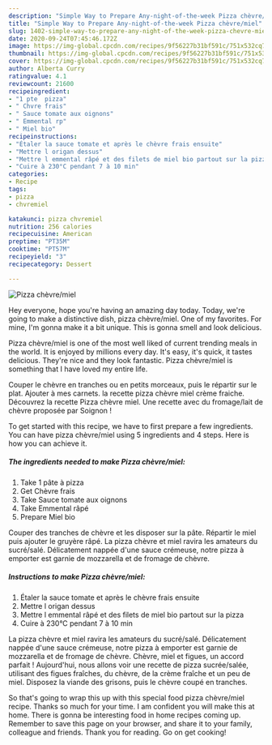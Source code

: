 ```yaml
---
description: "Simple Way to Prepare Any-night-of-the-week Pizza chèvre/miel"
title: "Simple Way to Prepare Any-night-of-the-week Pizza chèvre/miel"
slug: 1402-simple-way-to-prepare-any-night-of-the-week-pizza-chevre-miel
date: 2020-09-24T07:45:46.172Z
image: https://img-global.cpcdn.com/recipes/9f56227b31bf591c/751x532cq70/pizza-chevremiel-photo-principale-de-la-recette.jpg
thumbnail: https://img-global.cpcdn.com/recipes/9f56227b31bf591c/751x532cq70/pizza-chevremiel-photo-principale-de-la-recette.jpg
cover: https://img-global.cpcdn.com/recipes/9f56227b31bf591c/751x532cq70/pizza-chevremiel-photo-principale-de-la-recette.jpg
author: Alberta Curry
ratingvalue: 4.1
reviewcount: 21600
recipeingredient:
- "1 pte  pizza"
- " Chvre frais"
- " Sauce tomate aux oignons"
- " Emmental rp"
- " Miel bio"
recipeinstructions:
- "Étaler la sauce tomate et après le chèvre frais ensuite"
- "Mettre l origan dessus"
- "Mettre l emmental râpé et des filets de miel bio partout sur la pizza"
- "Cuire à 230°C pendant 7 à 10 min"
categories:
- Recipe
tags:
- pizza
- chvremiel

katakunci: pizza chvremiel 
nutrition: 256 calories
recipecuisine: American
preptime: "PT35M"
cooktime: "PT57M"
recipeyield: "3"
recipecategory: Dessert

---
```



![Pizza chèvre/miel](https://img-global.cpcdn.com/recipes/9f56227b31bf591c/751x532cq70/pizza-chevremiel-photo-principale-de-la-recette.jpg)

Hey everyone, hope you're having an amazing day today. Today, we're going to make a distinctive dish, pizza chèvre/miel. One of my favorites. For mine, I'm gonna make it a bit unique. This is gonna smell and look delicious.

Pizza chèvre/miel is one of the most well liked of current trending meals in the world. It is enjoyed by millions every day. It's easy, it's quick, it tastes delicious. They're nice and they look fantastic. Pizza chèvre/miel is something that I have loved my entire life.

Couper le chèvre en tranches ou en petits morceaux, puis le répartir sur le plat. Ajouter à mes carnets. la recette pizza chèvre miel crème fraiche. Découvrez la recette Pizza chèvre miel. Une recette avec du fromage/lait de chèvre proposée par Soignon !


To get started with this recipe, we have to first prepare a few ingredients. You can have pizza chèvre/miel using 5 ingredients and 4 steps. Here is how you can achieve it.

<!--inarticleads1-->

##### The ingredients needed to make Pizza chèvre/miel:

1. Take 1 pâte à pizza
1. Get  Chèvre frais
1. Take  Sauce tomate aux oignons
1. Take  Emmental râpé
1. Prepare  Miel bio


Couper des tranches de chèvre et les disposer sur la pâte. Répartir le miel puis ajouter le gruyère râpé. La pizza chèvre et miel ravira les amateurs du sucré/salé. Délicatement nappée d&#39;une sauce crémeuse, notre pizza à emporter est garnie de mozzarella et de fromage de chèvre. 

<!--inarticleads2-->

##### Instructions to make Pizza chèvre/miel:

1. Étaler la sauce tomate et après le chèvre frais ensuite
1. Mettre l origan dessus
1. Mettre l emmental râpé et des filets de miel bio partout sur la pizza
1. Cuire à 230°C pendant 7 à 10 min


La pizza chèvre et miel ravira les amateurs du sucré/salé. Délicatement nappée d&#39;une sauce crémeuse, notre pizza à emporter est garnie de mozzarella et de fromage de chèvre. Chèvre, miel et figues, un accord parfait ! Aujourd&#39;hui, nous allons voir une recette de pizza sucrée/salée, utilisant des figues fraîches, du chèvre, de la crème fraîche et un peu de miel. Disposez la viande des grisons, puis le chèvre coupé en tranches. 

So that's going to wrap this up with this special food pizza chèvre/miel recipe. Thanks so much for your time. I am confident you will make this at home. There is gonna be interesting food in home recipes coming up. Remember to save this page on your browser, and share it to your family, colleague and friends. Thank you for reading. Go on get cooking!
